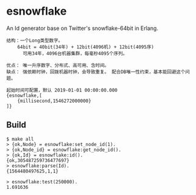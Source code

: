 esnowflake
=====

An Id generator base on Twitter's snowflake-64bit in Erlang.

	结构：一个Long类型数字。 
		64bit = 40bit(34年) + 12bit(4096机) + 12bit(4095序) 
		  可用34年，4096台机器集群，每毫秒4095个序列。
	
	优点： 唯一升序数字、分布式、高可用、含时间。
	缺点： 强依赖时钟，回拨机器时钟，会导致重复。 配合DB唯一性约束，基本能回避这个问题。
	
	起始时间可配置，默认 2019-01-01 00:00:00.000
	{esnowflake,[
		{millisecond,1546272000000}
	]}

Build
-----

    $ make all
    > {ok,Node} = esnowflake:set_node_id(1).
    > {ok,Node_id} = esnowflake:get_node_id().
    > {ok,Id} = esnowflake:id().
    {ok,305487259736477697}
    > esnowflake:parse(Id).
    {1564480497625,1,1}
    
    > esnowflake:test(250000).
    1.691636
    
    
